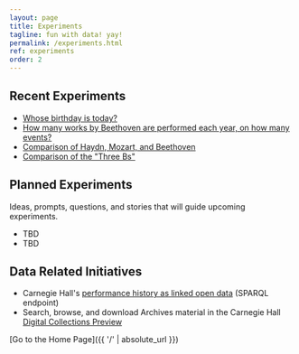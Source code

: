 ```yaml
---
layout: page
title: Experiments
tagline: fun with data! yay!
permalink: /experiments.html
ref: experiments
order: 2
---
```


## Recent Experiments

- [Whose birthday is today?](/experiments/chdl-0001-a.md)
- [How many works by Beethoven are performed each year, on how many events?](/experiments/chdl-0002.md)
- [Comparison of Haydn, Mozart, and Beethoven](/experiments/chdl-0003.md)
- [Comparison of the "Three Bs"](/experiments/chdl-0004.md)

## Planned Experiments

Ideas, prompts, questions, and stories that will guide upcoming experiments.

- TBD
- TBD

## Data Related Initiatives
- Carnegie Hall's [performance history as linked open data](http://data.carnegiehall.org/) (SPARQL endpoint)
- Search, browse, and download Archives material in the Carnegie Hall [Digital Collections Preview](https://collections.carnegiehall.org/)

[Go to the Home Page]({{ '/' | absolute_url }})
